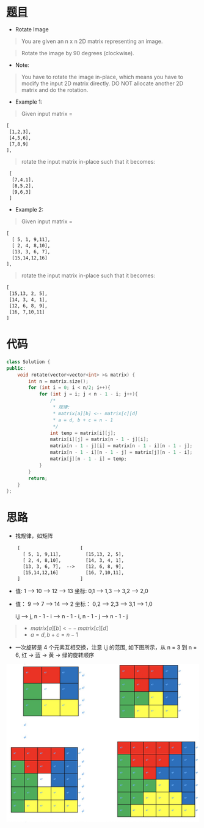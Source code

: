 # [题目](https://leetcode.com/problems/rotate-image/)

* Rotate Image

> You are given an n x n 2D matrix representing an image.

> Rotate the image by 90 degrees (clockwise).

* Note:

> You have to rotate the image in-place, which means you have to modify the input 2D matrix directly. DO NOT allocate another 2D matrix and do the rotation.

* Example 1:

> Given input matrix = 

    [
     [1,2,3],
     [4,5,6],
     [7,8,9]
    ],

> rotate the input matrix in-place such that it becomes:

     [
      [7,4,1],
      [8,5,2],
      [9,6,3]
     ]

* Example 2:

> Given input matrix =

    [
      [ 5, 1, 9,11],
      [ 2, 4, 8,10],
      [13, 3, 6, 7],
      [15,14,12,16]
    ], 

> rotate the input matrix in-place such that it becomes:

    [
     [15,13, 2, 5],
     [14, 3, 4, 1],
     [12, 6, 8, 9],
     [16, 7,10,11]
    ]

# 代码

```cpp
class Solution {
public:
    void rotate(vector<vector<int> >& matrix) {
        int n = matrix.size();
        for (int i = 0; i < n/2; i++){
            for (int j = i; j < n - 1 - i; j++){
                /*
                 * 规律:
                 * matrix[a][b] <-- matrix[c][d]
                 * a = d, b + c = n - 1
                 */
                int temp = matrix[i][j];
                matrix[i][j] = matrix[n - 1 - j][i];
                matrix[n - 1 - j][i] = matrix[n - 1 - i][n - 1 - j];
                matrix[n - 1 - i][n - 1 - j] = matrix[j][n - 1 - i];
                matrix[j][n - 1 - i] = temp;
            }
        }
        return;
    }
};
```

# 思路

* 找规律，如矩阵
```
    [                      [
      [ 5, 1, 9,11],         [15,13, 2, 5],
      [ 2, 4, 8,10],         [14, 3, 4, 1],
      [13, 3, 6, 7],  -->    [12, 6, 8, 9],
      [15,14,12,16]          [16, 7,10,11],
    ]                      ]
```

* 值:     1   --> 10  --> 12 --> 13
	坐标: 0,1 --> 1,3 --> 3,2 --> 2,0

*	值：     9   --> 7  --> 14 --> 2
	坐标： 0,2 --> 2,3 --> 3,1 --> 1,0

	  i,j --> j, n - 1 - i  --> n - 1 - i, n - 1 - j  -->  n - 1 - j 
	
>- $matrix[a][b] <-- matrix[c][d]$
>-  $a = d, b + c = n - 1$

* 一次旋转是 4 个元素互相交换，注意 i,j 的范围, 如下图所示，从 n = 3 到 n = 6, 红 -> 蓝 -> 黄 -> 绿的旋转顺序

![](https://raw.githubusercontent.com/Villarealfan/Leetcode/master/0048.RotateImage/rotate.png)
